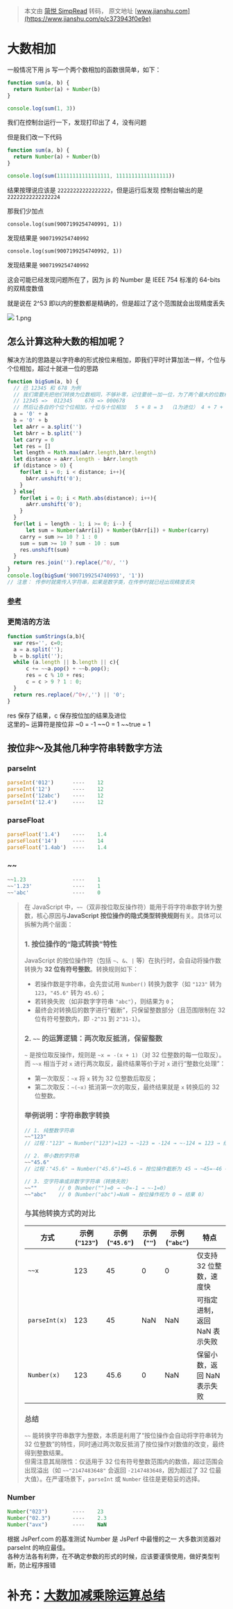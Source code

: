 > 本文由 [简悦 SimpRead](http://ksria.com/simpread/) 转码， 原文地址 [www.jianshu.com](https://www.jianshu.com/p/c373943f0e9e)

# 大数相加

一般情况下用 js 写一个两个数相加的函数很简单，如下：

```js
function sum(a, b) {
  return Number(a) + Number(b)
}

console.log(sum(1, 3))
```

我们在控制台运行一下，发现打印出了 4，没有问题

但是我们改一下代码

```js
function sum(a, b) {
  return Number(a) + Number(b)
}

console.log(sum(11111111111111111, 11111111111111111))
```

结果按理说应该是 `22222222222222222`，但是运行后发现 控制台输出的是 `22222222222222224`

那我们少加点

`console.log(sum(9007199254740991, 1))`

发现结果是 `9007199254740992`

`console.log(sum(9007199254740992, 1))`

发现结果是 `9007199254740992`

这会可能已经发现问题所在了，因为 js 的 Number 是 IEEE 754 标准的 64-bits 的双精度数值

就是说在 2^53 即以内的整数都是精确的，但是超过了这个范围就会出现精度丢失

![](http://upload-images.jianshu.io/upload_images/14717762-124c9e8a1ca5082f.png) 1.png

怎么计算这种大数的相加呢？
-------------

解决方法的思路是以字符串的形式按位来相加，即我们平时计算加法一样，个位与个位相加，超过十就进一位的思路

```js
function bigSum(a, b) {
  // 已 12345 和 678 为例
  // 我们需要先把他们转换为位数相同，不够补零，记住要统一加一位，为了两个最大的位数相加后可能需要进位
  // 12345 =>  012345    678 => 000678
  // 然后让各自的个位个位相加，十位与十位相加   5 + 8 = 3  （1为进位） 4 + 7 + 1 = 2 （1） .....
  a = '0' + a 
  b = '0' + b
  let aArr = a.split('')
  let bArr = b.split('')
  let carry = 0
  let res = []
  let length = Math.max(aArr.length,bArr.length)
  let distance = aArr.length - bArr.length
  if (distance > 0) {
    for(let i = 0; i < distance; i++){
      bArr.unshift('0');
    }
  } else{
    for(let i = 0; i < Math.abs(distance); i++){
      aArr.unshift('0');
    }
  }
  for(let i = length - 1; i >= 0; i--) {
      let sum = Number(aArr[i]) + Number(bArr[i]) + Number(carry)
    carry = sum >= 10 ? 1 : 0
    sum = sum >= 10 ? sum - 10 : sum
    res.unshift(sum)
  }
  return res.join('').replace(/^0/, '')
}
console.log(bigSum('9007199254740993', '1'))
// 注意： 传参时就需传入字符串，如果是数字类，在传参时就已经出现精度丢失
```

### [参考](http://www.plqblog.com/views/article.php?id=29)

### 更简洁的方法

```js
function sumStrings(a,b){
  var res='', c=0;
  a = a.split('');
  b = b.split('');
  while (a.length || b.length || c){
      c += ~~a.pop() + ~~b.pop();
      res = c % 10 + res;
      c = c > 9 ? 1 : 0;
  }
  return res.replace(/^0+/,'') || '0';
}
```

res 保存了结果，c 保存按位加的结果及进位  
这里的~ 运算符是按位非 ~0 = -1 ~~0 = 1 ~~true = 1

按位非～及其他几种字符串转数字方法
-----------------

### parseInt

```js
parseInt('012')      ----    12
parseInt('12')       ----    12
parseInt('12abc')    ----    12
parseInt('12.4')     ----    12
```

### parseFloat

```js
parseFloat('1.4')    ----    1.4
parseFloat('14')     ----    14
parseFloat('1.4ab')  ----    1.4
```

### ~~

```js
~~1.23               ----    1
~~'1.23'             ----    1
~~'abc'              ----    0
```

> 
> 在 JavaScript 中，`~~`（双非按位取反操作符）能用于将字符串数字转为整数，核心原因与**JavaScript 按位操作的隐式类型转换规则**有关。具体可以拆解为两个层面：
> 
> 
> ### 1. 按位操作的“隐式转换”特性
> JavaScript 的按位操作符（包括 `~`、`&`、`|` 等）在执行时，会自动将操作数转换为 **32 位有符号整数**。转换规则如下：
> - 若操作数是字符串，会先尝试用 `Number()` 转换为数字（如 `"123"` 转为 `123`，`"45.6"` 转为 `45.6`）；
> - 若转换失败（如非数字字符串 `"abc"`），则结果为 `0`；
> - 最终会对转换后的数字进行“截断”，只保留整数部分（且范围限制在 32 位有符号整数内，即 `-2^31` 到 `2^31-1`）。
> 
> 
> ### 2. `~~` 的运算逻辑：两次取反抵消，保留整数
> `~` 是按位取反操作，规则是 `~x = -(x + 1)`（对 32 位整数的每一位取反）。  
> 而 `~~x` 相当于对 `x` 进行两次取反，最终结果等价于对 `x` 进行“整数化处理”：
> - 第一次取反：`~x` 将 `x` 转为 32 位整数后取反；
> - 第二次取反：`~(~x)` 抵消第一次的取反，最终结果就是 `x` 转换后的 32 位整数。
> 
> 
> ### 举例说明：字符串数字转换
> ```javascript
> // 1. 纯整数字符串
> ~~"123" 
> // 过程："123" → Number("123")=123 → ~123 = -124 → ~-124 = 123 → 结果 123
> 
> // 2. 带小数的字符串
> ~~"45.6" 
> // 过程："45.6" → Number("45.6")=45.6 → 按位操作截断为 45 → ~45=-46 → ~-46=45 → 结果 45
> 
> // 3. 空字符串或非数字字符串（转换失败）
> ~~""       // 0（Number("")=0 → ~0=-1 → ~-1=0）
> ~~"abc"    // 0（Number("abc")=NaN → 按位操作视为 0 → 结果 0）
> ```
> 
> 
> ### 与其他转换方式的对比
> | 方式         | 示例 (`"123"`) | 示例 (`"45.6"`) | 示例 (`""`) | 示例 (`"abc"`) | 特点                     |
> |--------------|----------------|-----------------|-------------|----------------|--------------------------|
> | `~~x`        | 123            | 45              | 0           | 0              | 仅支持 32 位整数，速度快 |
> | `parseInt(x)`| 123            | 45              | NaN         | NaN            | 可指定进制，返回 NaN 表示失败 |
> | `Number(x)`  | 123            | 45.6            | 0           | NaN            | 保留小数，返回 NaN 表示失败 |
> 
> 
> ### 总结
> `~~` 能转换字符串数字为整数，本质是利用了“按位操作会自动将字符串转为 32 位整数”的特性，同时通过两次取反抵消了按位操作对数值的改变，最终得到整数结果。  
> 但需注意其局限性：仅适用于 32 位有符号整数范围内的数值，超过范围会出现溢出（如 `~~"2147483648"` 会返回 `-2147483648`，因为超过了 32 位最大值）。在严谨场景下，`parseInt` 或 `Number` 往往是更稳妥的选择。


### Number

```js
Number("023")        ----    23
Number("02.3")       ----    2.3
Number("avx")        ----    NaN
```

根据 JsPerf.com 的基准测试 Number 是 JsPerf 中最慢的之一 大多数浏览器对 parseInt 的响应最佳。  
各种方法各有利弊，在不确定参数的形式的时候，应该要谨慎使用，做好类型判断，防止程序报错



# 补充：[大数加减乘除运算总结](https://leetcode.cn/circle/article/Sy1x7o/)

